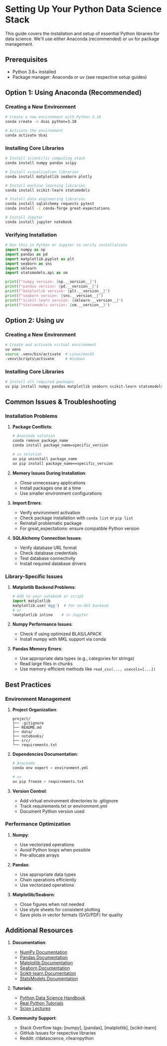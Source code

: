 # Setting Up Your Python Data Science Stack

This guide covers the installation and setup of essential Python libraries for data science. We'll use either Anaconda (recommended) or uv for package management.

## Prerequisites

- Python 3.8+ installed
- Package manager: Anaconda or uv (see respective setup guides)

## Option 1: Using Anaconda (Recommended)

### Creating a New Environment

```bash
# Create a new environment with Python 3.10
conda create -n dsai python=3.10

# Activate the environment
conda activate dsai
```

### Installing Core Libraries

```bash
# Install scientific computing stack
conda install numpy pandas scipy

# Install visualization libraries
conda install matplotlib seaborn plotly

# Install machine learning libraries
conda install scikit-learn statsmodels

# Install data engineering libraries
conda install sqlalchemy requests pytest
conda install -c conda-forge great-expectations

# Install Jupyter
conda install jupyter notebook
```

### Verifying Installation

```python
# Run this in Python or Jupyter to verify installations
import numpy as np
import pandas as pd
import matplotlib.pyplot as plt
import seaborn as sns
import sklearn
import statsmodels.api as sm

print(f"numpy version: {np.__version__}")
print(f"pandas version: {pd.__version__}")
print(f"matplotlib version: {plt.__version__}")
print(f"seaborn version: {sns.__version__}")
print(f"scikit-learn version: {sklearn.__version__}")
print(f"statsmodels version: {sm.__version__}")
```

## Option 2: Using uv

### Creating a New Environment

```bash
# Create and activate virtual environment
uv venv
source .venv/bin/activate  # Linux/macOS
.venv\Scripts\activate     # Windows
```

### Installing Core Libraries

```bash
# Install all required packages
uv pip install numpy pandas matplotlib seaborn scikit-learn statsmodels jupyter sqlalchemy requests pytest great-expectations
```

## Common Issues & Troubleshooting

### Installation Problems

1. **Package Conflicts**:
   ```bash
   # Anaconda solution
   conda remove package_name
   conda install package_name=specific_version

   # uv solution
   uv pip uninstall package_name
   uv pip install package_name==specific_version
   ```

2. **Memory Issues During Installation**:
   - Close unnecessary applications
   - Install packages one at a time
   - Use smaller environment configurations

3. **Import Errors**:
   - Verify environment activation
   - Check package installation with `conda list` or `pip list`
   - Reinstall problematic package
   - For great_expectations: ensure compatible Python version

4. **SQLAlchemy Connection Issues**:
   - Verify database URL format
   - Check database credentials
   - Test database connectivity
   - Install required database drivers

### Library-Specific Issues

1. **Matplotlib Backend Problems**:
   ```python
   # Add to your notebook or script
   import matplotlib
   matplotlib.use('Agg')  # for no-GUI backend
   # or
   %matplotlib inline    # in Jupyter
   ```

2. **Numpy Performance Issues**:
   - Check if using optimized BLAS/LAPACK
   - Install numpy with MKL support via conda

3. **Pandas Memory Errors**:
   - Use appropriate data types (e.g., categories for strings)
   - Read large files in chunks
   - Use memory-efficient methods like `read_csv(..., usecols=[...])`

## Best Practices

### Environment Management

1. **Project Organization**:
   ```
   project/
   ├── .gitignore
   ├── README.md
   ├── data/
   ├── notebooks/
   ├── src/
   └── requirements.txt
   ```

2. **Dependencies Documentation**:
   ```bash
   # Anaconda
   conda env export > environment.yml

   # uv
   uv pip freeze > requirements.txt
   ```

3. **Version Control**:
   - Add virtual environment directories to .gitignore
   - Track requirements.txt or environment.yml
   - Document Python version used

### Performance Optimization

1. **Numpy**:
   - Use vectorized operations
   - Avoid Python loops when possible
   - Pre-allocate arrays

2. **Pandas**:
   - Use appropriate data types
   - Chain operations efficiently
   - Use vectorized operations

3. **Matplotlib/Seaborn**:
   - Close figures when not needed
   - Use style sheets for consistent plotting
   - Save plots in vector formats (SVG/PDF) for quality

## Additional Resources

1. **Documentation**:
   - [NumPy Documentation](https://numpy.org/doc/stable/)
   - [Pandas Documentation](https://pandas.pydata.org/docs/)
   - [Matplotlib Documentation](https://matplotlib.org/stable/)
   - [Seaborn Documentation](https://seaborn.pydata.org/)
   - [Scikit-learn Documentation](https://scikit-learn.org/stable/)
   - [StatsModels Documentation](https://www.statsmodels.org/stable/index.html)

2. **Tutorials**:
   - [Python Data Science Handbook](https://jakevdp.github.io/PythonDataScienceHandbook/)
   - [Real Python Tutorials](https://realpython.com/tutorials/data-science/)
   - [Scipy Lectures](https://scipy-lectures.org/)

3. **Community Support**:
   - Stack Overflow tags: [numpy], [pandas], [matplotlib], [scikit-learn]
   - GitHub Issues for respective libraries
   - Reddit: r/datascience, r/learnpython
